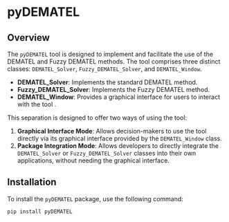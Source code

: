 # pyDEMATEL
## Overview

The `pyDEMATEL` tool is designed to implement and facilitate the use of the DEMATEL and Fuzzy DEMATEL methods. The tool comprises three distinct classes: `DEMATEL_Solver`, `Fuzzy_DEMATEL_Solver`, and `DEMATEL_Window`.

- **DEMATEL_Solver**: Implements the standard DEMATEL method.
- **Fuzzy_DEMATEL_Solver**: Implements the Fuzzy DEMATEL method.
- **DEMATEL_Window**: Provides a graphical interface for users to interact with the tool .

This separation is designed to offer two ways of using the tool:

1. **Graphical Interface Mode**: Allows decision-makers to use the tool directly via its graphical interface provided by the `DEMATEL_Window` class.
2. **Package Integration Mode**: Allows developers to directly integrate the `DEMATEL_Solver` or `Fuzzy_DEMATEL_Solver` classes into their own applications, without needing the graphical interface.

## Installation

To install the `pyDEMATEL` package, use the following command:

```sh
pip install pyDEMATEL
